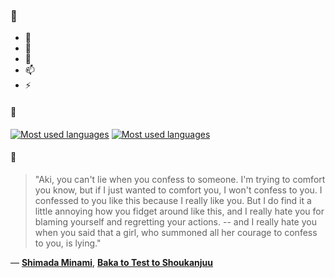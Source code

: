 ### 👋

- 🔭
- 🌱
- 💬
- 📫
- ⚡

#### 🧏

[![Most used languages](https://github-readme-stats-aynah.vercel.app/api/top-langs/?username=aynh&theme=solarized-dark&langs_count=6&layout=compact&hide_title=true)](https://github.com/anuraghazra/github-readme-stats#gh-dark-mode-only)
[![Most used languages](https://github-readme-stats-aynah.vercel.app/api/top-langs/?username=aynh&theme=solarized-light&langs_count=6&layout=compact&hide_title=true)](https://github.com/anuraghazra/github-readme-stats#gh-light-mode-only)

#### 💬

> "Aki, you can't lie when you confess to someone. I'm trying to comfort you know, but if I just wanted to comfort you, I won't confess to you. I confessed to you like this because I really like you. But I do find it a little annoying how you fidget around like this, and I really hate you for blaming yourself and regretting your actions. -- and I really hate you when you said that a girl, who summoned all her courage to confess to you, is lying."

&mdash; [**Shimada Minami**](https://myanimelist.net/character.php?q=Shimada%20Minami&cat=character), [**Baka to Test to Shoukanjuu**](https://myanimelist.net/search/all?q=Baka%20to%20Test%20to%20Shoukanjuu&cat=all)
